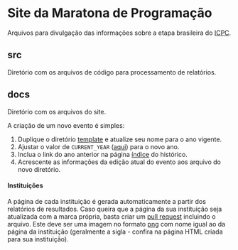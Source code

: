 # Site da Maratona de Programação

Arquivos para divulgação das informações sobre a etapa brasileira do [ICPC](https://icpc.global/).

## src

Diretório com os arquivos de código para processamento de relatórios.

## docs

Diretório com os arquivos do site.

A criação de um novo evento é simples:
1. Duplique o diretório [template](docs/historico/template) e atualize seu nome para o ano vigente.
1. Ajustar o valor de `CURRENT_YEAR` ([aqui](docs/maratona.js)) para o novo ano.
1. Inclua o link do ano anterior na página [índice](docs/historico/index.html) do histórico.
1. Acrescente as informações da edição atual do evento aos arquivo do novo diretório.

#### Instituições

A página de cada instituição é gerada automaticamente a partir dos relatórios de resultados. Caso queira que a página da sua instituição seja atualizada com a marca própria, basta criar um [pull request](https://docs.github.com/pt/pull-requests/collaborating-with-pull-requests/proposing-changes-to-your-work-with-pull-requests/about-pull-requests) incluindo o arquivo. Este deve ser uma imagem no formato [png](https://pt.wikipedia.org/wiki/PNG) com nome igual ao da página da instituição (geralmente a sigla - confira na página HTML criada para sua instituição).